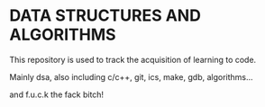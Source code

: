 # DATA STRUCTURES AND ALGORITHMS

This repository is used to track the acquisition of learning to code.

Mainly dsa, also including c/c++, git, ics, make, gdb, algorithms...

and f.u.c.k the fack bitch!
